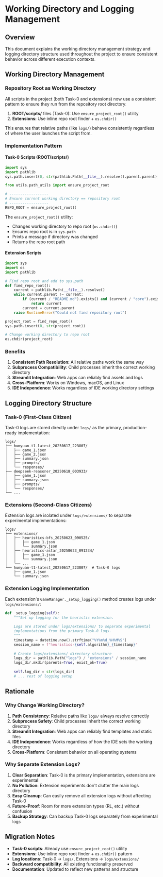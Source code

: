 # Working Directory and Logging Management

## Overview

This document explains the working directory management strategy and logging directory structure used throughout the project to ensure consistent behavior across different execution contexts.

## Working Directory Management

### Repository Root as Working Directory

All scripts in the project (both Task-0 and extensions) now use a consistent pattern to ensure they run from the repository root directory:

1. **ROOT/scripts/** files (Task-0): Use `ensure_project_root()` utility
2. **Extensions**: Use inline repo root finder + `os.chdir()`

This ensures that relative paths (like `logs/`) behave consistently regardless of where the user launches the script from.

### Implementation Pattern

#### Task-0 Scripts (ROOT/scripts/)

```python
import sys
import pathlib
sys.path.insert(0, str(pathlib.Path(__file__).resolve().parent.parent))

from utils.path_utils import ensure_project_root

# ------------------
# Ensure current working directory == repository root
# ------------------
REPO_ROOT = ensure_project_root()
```

The `ensure_project_root()` utility:
- Changes working directory to repo root (`os.chdir()`)
- Ensures repo root is in `sys.path`
- Prints a message if directory was changed
- Returns the repo root path

#### Extension Scripts

```python
import sys
import os
import pathlib

# Find repo root and add to sys.path
def find_repo_root():
    current = pathlib.Path(__file__).resolve()
    while current.parent != current:
        if (current / "README.md").exists() and (current / "core").exists():
            return current
        current = current.parent
    raise RuntimeError("Could not find repository root")

project_root = find_repo_root()
sys.path.insert(0, str(project_root))

# Change working directory to repo root
os.chdir(project_root)
```

### Benefits

1. **Consistent Path Resolution**: All relative paths work the same way
2. **Subprocess Compatibility**: Child processes inherit the correct working directory
3. **Streamlit Integration**: Web apps can reliably find assets and logs
4. **Cross-Platform**: Works on Windows, macOS, and Linux
5. **IDE Independence**: Works regardless of IDE working directory settings

## Logging Directory Structure

### Task-0 (First-Class Citizen)

Task-0 logs are stored directly under `logs/` as the primary, production-ready implementation:

```
logs/
├── hunyuan-t1-latest_20250617_223807/
│   ├── game_1.json
│   ├── game_2.json
│   ├── summary.json
│   ├── prompts/
│   └── responses/
├── deepseek-reasoner_20250618_003933/
│   ├── game_1.json
│   ├── summary.json
│   ├── prompts/
│   └── responses/
└── ...
```

### Extensions (Second-Class Citizens)

Extension logs are isolated under `logs/extensions/` to separate experimental implementations:

```
logs/
├── extensions/
│   ├── heuristics-bfs_20250623_090525/
│   │   ├── game_1.json
│   │   └── summary.json
│   ├── heuristics-astar_20250623_091234/
│   │   ├── game_1.json
│   │   └── summary.json
│   └── ...
└── hunyuan-t1-latest_20250617_223807/  # Task-0 logs
    ├── game_1.json
    └── summary.json
```

### Extension Logging Implementation

Each extension's `GameManager._setup_logging()` method creates logs under `logs/extensions/`:

```python
def _setup_logging(self):
    """Set up logging for the heuristic extension.
    
    Logs are stored under logs/extensions/ to separate experimental
    implementations from the primary Task-0 logs.
    """
    timestamp = datetime.now().strftime("%Y%m%d_%H%M%S")
    session_name = f"heuristics-{self.algorithm}_{timestamp}"
    
    # Create logs/extensions/ directory structure
    logs_dir = pathlib.Path("logs") / "extensions" / session_name
    logs_dir.mkdir(parents=True, exist_ok=True)
    
    self.log_dir = str(logs_dir)
    # ... rest of logging setup
```

## Rationale

### Why Change Working Directory?

1. **Path Consistency**: Relative paths like `logs/` always resolve correctly
2. **Subprocess Safety**: Child processes inherit the correct working directory
3. **Streamlit Integration**: Web apps can reliably find templates and static files
4. **IDE Independence**: Works regardless of how the IDE sets the working directory
5. **Cross-Platform**: Consistent behavior on all operating systems

### Why Separate Extension Logs?

1. **Clear Separation**: Task-0 is the primary implementation, extensions are experimental
2. **No Pollution**: Extension experiments don't clutter the main logs directory
3. **Easy Cleanup**: Can easily remove all extension logs without affecting Task-0
4. **Future-Proof**: Room for more extension types (RL, etc.) without confusion
5. **Backup Strategy**: Can backup Task-0 logs separately from experimental logs

## Migration Notes

- **Task-0 scripts**: Already use `ensure_project_root()` utility
- **Extensions**: Use inline repo root finder + `os.chdir()` pattern
- **Log locations**: Task-0 → `logs/`, Extensions → `logs/extensions/`
- **Backward compatibility**: All existing functionality preserved
- **Documentation**: Updated to reflect new patterns and structure 